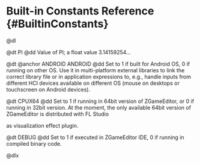 # Built-in Constants Reference {#BuiltinConstants}

@dl

@dt PI @dd Value of PI; a float value 3.14159254...

@dt @anchor ANDROID ANDROID @dd Set to 1 if built for Android OS, 0 if running
on other OS. Use it in multi-platform external libraries to link the correct
library file or in application expressions to, e.g., handle inputs from
different HCI devices available on different OS (mouse on desktops or
touchscreen on Android devices).

@dt CPUX64 @dd Set to 1 if running in 64bit version of ZGameEditor, or 0 if
running in 32bit version. At the moment, the only available 64bit version of
ZGameEditor is distributed with FL Studio
<!-- TODO as @ref Visualizer "ZGameEditor
Visualizer"--> as visualization effect plugin.

@dt DEBUG @dd Set to 1 if executed in ZGameEditor IDE, 0 if running in compiled
binary code.

@dlx
